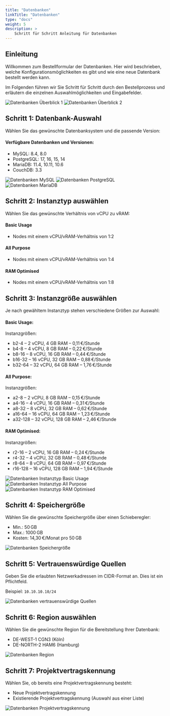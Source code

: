 ```yaml
---
title: "Datenbanken"
linkTitle: "Datenbanken"
type: "docs"
weight: 5
description: >
    Schritt für Schritt Anleitung für Datenbanken
---
```


## Einleitung

Willkommen zum Bestellformular der Datenbanken. Hier wird beschrieben, welche Konfigurationsmöglichkeiten es gibt und wie eine neue Datenbank bestellt werden kann.

Im Folgenden führen wir Sie Schritt für Schritt durch den Bestellprozess und erläutern die einzelnen Auswahlmöglichkeiten und Eingabefelder.

![Datenbanken Überblick 1](../img/database-overview1.png)
![Datenbanken Überblick 2](../img/database-overview2.png)

## Schritt 1: Datenbank-Auswahl

Wählen Sie das gewünschte Datenbanksystem und die passende Version:

#### Verfügbare Datenbanken und Versionen:

- MySQL: 8.4, 8.0
- PostgreSQL: 17, 16, 15, 14
- MariaDB: 11.4, 10.11, 10.6
- CouchDB: 3.3

![Datenbanken MySQL](../img/database-mysql.png)
![Datenbanken PostgreSQL](../img/database-postgres.png)
![Datenbanken MariaDB](../img/database-mariadb.png)

## Schritt 2: Instanztyp auswählen

Wählen Sie das gewünschte Verhältnis von vCPU zu vRAM:

#### Basic Usage
- Nodes mit einem vCPU/vRAM-Verhältnis von 1:2

#### All Purpose
- Nodes mit einem vCPU/vRAM-Verhältnis von 1:4

#### RAM Optimised
- Nodes mit einem vCPU/vRAM-Verhältnis von 1:8

## Schritt 3: Instanzgröße auswählen

Je nach gewähltem Instanztyp stehen verschiedene Größen zur Auswahl:

#### Basic Usage:

Instanzgrößen:
- b2-4 – 2 vCPU, 4 GB RAM – 0,11 €/Stunde
- b4-8 – 4 vCPU, 8 GB RAM – 0,22 €/Stunde
- b8-16 – 8 vCPU, 16 GB RAM – 0,44 €/Stunde
- b16-32 – 16 vCPU, 32 GB RAM – 0,88 €/Stunde
- b32-64 – 32 vCPU, 64 GB RAM – 1,76 €/Stunde

#### All Purpose:

Instanzgrößen:
- a2-8 – 2 vCPU, 8 GB RAM – 0,15 €/Stunde
- a4-16 – 4 vCPU, 16 GB RAM – 0,31 €/Stunde
- a8-32 – 8 vCPU, 32 GB RAM – 0,62 €/Stunde
- a16-64 – 16 vCPU, 64 GB RAM – 1,23 €/Stunde
- a32-128 – 32 vCPU, 128 GB RAM – 2,46 €/Stunde

#### RAM Optimised:

Instanzgrößen:
- r2-16 – 2 vCPU, 16 GB RAM – 0,24 €/Stunde
- r4-32 – 4 vCPU, 32 GB RAM – 0,48 €/Stunde
- r8-64 – 8 vCPU, 64 GB RAM – 0,97 €/Stunde
- r16-128 – 16 vCPU, 128 GB RAM – 1,94 €/Stunde

![Datenbanken Instanztyp Basic Usage](../img/database-basic-usage.png)
![Datenbanken Instanztyp All Purpose](../img/database-all-purpose.png)
![Datenbanken Instanztyp RAM Optimised](../img/database-ram.png)

## Schritt 4: Speichergröße

Wählen Sie die gewünschte Speichergröße über einen Schieberegler:

- Min.: 50 GB
- Max.: 1000 GB
- Kosten: 14,30 €/Monat pro 50 GB

![Datenbanken Speichergröße](../img/database-storage-size.png)

## Schritt 5: Vertrauenswürdige Quellen

Geben Sie die erlaubten Netzwerkadressen im CIDR-Format an.
Dies ist ein Pflichtfeld.

Beispiel:
`10.10.10.10/24`

![Datenbanken vertrauenswürdige Quellen](../img/database-sources.png)

## Schritt 6: Region auswählen

Wählen Sie die gewünschte Region für die Bereitstellung Ihrer Datenbank:

- DE-WEST-1 CGN3 (Köln)
- DE-NORTH-2 HAM6 (Hamburg)

![Datenbanken Region](../img/database-region.png)

## Schritt 7: Projektvertragskennung

Wählen Sie, ob bereits eine Projektvertragskennung besteht:

- Neue Projektvertragskennung
- Existierende Projektvertragskennung (Auswahl aus einer Liste)

![Datenbanken Projektvertragskennung](../img/database-existing-project.png)
